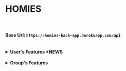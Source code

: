 # HOMIES

<br>

#### Base Url: `https://homies-back-app.herokuapp.com/api`

<br>

<details> 
<summary><strong>User's Features *NEWS</strong></summary> 

<br>

<details>
<summary>Register</summary>

REST access:
```java
@PostMapping
```

EndPoint:
```
/register
```

Header:
```java
null
```

Body Requireds:
```json
{
    "login": "nickName",
    "password": "12345678",
    "email": "mymail@domain.com",
    "langKey": "es"
}
```

Body complete:
```json
{
    "login": "nickName",
    "password": "12345678",
    "email": "mymail@domain.com",
    "langKey": "es",
    "firstName":"myName",
    "lastName":"myLastName"
}
```

Info fields:
```
login => username (Required, minLen = 4, maxLen = 50)
password => password (Required, minLen = 8, maxLen = 100)
email => email (Required, minLen = 8, maxLen = 100)
fistName => name of user (maxLen = 50)
lastName => last name of user (maxLen = 50)
langKey => laguagge of user (minLen = 2, maxLen = 10)
```

Return OK:
```java
HttpStatus.created() "201"
```

Email to return new user and activate url for this user:
```
Dear user

Your Homies account has been created, please click on the URL below to activate it:

https://homies-1854.herokuapp.com//account/activate?key=N95gRmUHsiUSWVLahqqJ

Regards,
Homies Team.
```

</details>


<details>
<summary>Login *EDITED</summary>

NEW
```text
*The user id is now returned together with the token.
```

REST access:
```java
@PostMapping
```

EndPoint:
```
/authenticate
```

Header:
```java
null
```

Info fields:
```html
username => username (Required, minLen = 4, maxLen = 100)
password => password (Required, minLen = 8, maxLen = 100)
id_token => token for user authenticate on all request
id       => id of user
```

Body Requireds:
```json
{
    "username": "nickName",
    "password": "12345678"
}
```

Return OK:
```java
HttpStatus.OK() "200"
```
```json
{
    "id_token": "eyJhbGciOiJIUzUxMiJ9.eyJzdWIiOiJlc3RoZXIxMyIsImF1dGgiOiJST0xFX1VTRVIiLCJleHAiOjE2NDg5NjY0NDN9.83t23mWPs0J2acZL88TxQCKd3uu-Tooi1T9_1-zCpE0FQ-mANWLVQBMovz1w5kotfvMFIO61zjHEA9rsaZFI6A",
    "id": 4
}
```

Return ERROR:
```java
HttpStatus.Unauthorized() "401"
HttpStatus.Bad_Request() "405"
```

</details>

<details>
<summary>Change Password</summary>

REST access:
```java
@PostMapping
```

EndPoint:
```
/account/change-password
```

Header:
```java
null
```

Body Requireds:
```json
{
    "currentPassword": "actualPass",
    "newPassword": "newPassword"
}
```

Info fields:
```html
currentPassword => currentPassword (Required, minLen = 8, maxLen = 50)
newPassword => newPassword (Required, minLen = 8, maxLen = 100)
```

Info EndPoint:
```html
This request requires authentication
need Authentication: "Bearer " + token
```

Return OK:
```html
200
```

Return Bad Request:
```html
400 title: Incorrect password
```

</details>

<details>
<summary>Reset password</summary>

REST access:
```java
@PostMapping
```

EndPoint:
```
/account/reset-password/init
```

Header:
```java
null
```

Body Requireds:
```JSON
{
    "email": "email@domain.com"    
}    
```

Info fields:
```html
text: Encapsulated in JSON format
```

Return OK:
```html
200
```
```JSON
{
    "ACCEPTED"
}
```

Return Bad Request:
```html
400 title: Password reset requested for non existing mail!
```

</details>

<details>
<summary>Aply Reset password</summary>

REST access:
```java
@PostMapping
```

EndPoint:
```
/account/reset-password/finish
```

Header:
```java
null
```

Body Requireds:
```JSON
{
    "key": "Rkbx5WPUs5W1JaPY7BcA",
    "newPassword": "0987654321"
}
```

Info fields:
```html
key => key retrieved in the endPoint /account/reset-password/init
newPassword => newPassword (Required, minLen = 8, maxLen = 100)
```

Return OK:
```html
200
```

Return Bad Request:
```html
400 title: Incorrect password
```

</details>

<details>
<summary>View userData *EDITED</summary>

NEW
```text
*The groups to which the user belongs can now be retrieved.
```

REST access:
```java
@GetMapping
```

EndPoint:
```
/user-data
```

Header:
```java
null
```

Body Requireds:
```URL
/user-data/1 
```

Info fields:
```text
~/user-data/1 => example for displaying user 1 from the /user-data endpoint
- Here you can see information about which user this information is linked to, and which groups it belongs to with their corresponding objects.
```

Return OK:
```html
200
```
```JSON
{
    "id": 1,
    "photo": null,
    "photoContentType": null,
    "phone": null,
    "premium": false,
    "birthDate": null,
    "addDate": null,
    "user": {
        "id": 1,
        "login": "admin",
        "firstName": "Administrator",
        "lastName": "Administrator",
        "email": "homies_app@outlook.com",
        "activated": true,
        "langKey": "en",
        "imageUrl": "",
        "resetDate": null
    },
    "adminGroups": null,
    "taskAsigneds": [],
    "productCreateds": null,
    "groups": [
        {
            "id": 1,
            "groupKey": "jW63X27cAMnELzdNY1gr",
            "groupName": "grupoPrueba1",
            "groupRelationName": "esto es un grupo de prueba",
            "addGroupDate": "2022-04-01",
            "userAdmin": {
                "id": 1,
                "photo": null,
                "photoContentType": null,
                "phone": null,
                "premium": false,
                "birthDate": null,
                "addDate": null
            },
            "taskList": {
                "id": 1,
                "nameList": "TKLgrupoPrueba1"
            },
            "spendingList": {
                "id": 1,
                "total": 0.0,
                "nameSpendList": "SPL_grupoPrueba1"
            },
            "shoppingList": {
                "id": 1,
                "total": 0.0,
                "nameShopList": "SHLgrupoPrueba1"
            },
            "settingsList": {
                "id": 1,
                "settingOne": false,
                "settingTwo": false,
                "settingThree": false,
                "settingFour": false,
                "settingFive": false,
                "settingSix": false,
                "settingSeven": false
            },
            "userData": [
                {
                    "id": 1,
                    "photo": null,
                    "photoContentType": null,
                    "phone": null,
                    "premium": false,
                    "birthDate": null,
                    "addDate": null
                }
        }
    ]
}
```

Return Bad Request:
```html
404 title: NOT_FOUND
```

</details>

<details>
<summary>Delete User *NEW</summary>

REST access:
```java
@DeleteMapping
```

EndPoint:
```
/api/user-data/x
```

Header:
```java
null
```

Info fields:
```html
x  => x is the id of the user to delete
```

Body Requireds:
```java
null
```

Return OK:
```java
HttpStatus.No Content() "204"
```

Return ERROR:
```java
HttpStatus.Unauthorized() "401"
HttpStatus.Bad_Request() "405"
```
</details>

</details>

<br>

<details>
<summary><strong>Group's Features</strong></summary>

<br>

<details>
<summary>Create new Group *NEW & ERROR</summary>

ERROR
```text
Please, Do not use.
```

NEW
```text
Now all the lists of the group and the users that are part of it are returned (Only user who created the group).
```

REST access:
```java
@PostMapping
```

EndPoint:
```
/groups
```

Header:
```java
null
```

Body Requireds:
```json
{
    "user": 1,
    "groupName": "grupoPrueba1",
    "groupRelation": "esto es un grupo de prueba"
}
```

Info fields:
```Text
Request:
user => userData.id (Require, Int) only need id of user login in app or web *For now only userData 1 can be used
groupName => name of group (Require, unique, lenMin = 3, lenMax = 50, text)
groupRelation => reason why the group exist (Require, unique, lenMin = 3, lenMax = 100, text)

Response:
id => id's group (Autoasigned)
groupKey => key/password group (Autoasigned)
groupName => name of group
groupRelation => reason why the group exist
userData => extension of "user" for save extra data of users
userAdmin => user who created the group
taskList => group's task list (Autoasigned)
```

Return OK:
```java
HttpStatus.created() "201"
```
Body response:
```json
{
    "id": 1,
    "groupKey": "Tunisian payment",
    "groupName": "South",
    "groupRelationName": "explicit white",
    "addGroupDate": "2022-03-07",
    "userAdmin": null,
    "taskList": {
        "id": 1,
        "nameList": "New"
    },
    "spendingList": {
        "id": 1,
        "total": 34472.0,
        "nameSpendList": "background"
    },
    "shoppingList": {
        "id": 1,
        "total": 90762.0,
        "nameShopList": "Towels Designer Jord"
    },
    "settingsList": {
        "id": 1,
        "settingOne": true,
        "settingTwo": false,
        "settingThree": false,
        "settingFour": false,
        "settingFive": true,
        "settingSix": false,
        "settingSeven": true
    },
    "userData": [
        {
            "id": 2,
            "photo": "iVBORw0KGgoAAAANSUhEUgAAAMAAAADACAMAAABlApw1AAAC/VBMVEUAAA...",
            "photoContentType": "image/png",
            "phone": "1-555-408-2298 x3208",
            "premium": false,
            "birthDate": "2022-01-21",
            "addDate": "2022-01-21"
        }
    ]
}
```

Return Bad Request:
```java
HttpStatus.created() "400" //*por definir
```
</details>

<details>
<summary>Get all Groups *EDITED</summary>

NEW
```text
Now all the lists of the group and the users that are part of it are returned.
```

REST access:
```java
@GetMapping
```

EndPoint:
```
/groups
```

Header:
```java
null
```

Body Requireds:
```java
null
```

Info fields:
```text
Response:
id => id's group (Autoasigned)
groupKey => key/password group (Autoasigned)
groupName => name of group
groupRelation => reason why the group exist
userData => extension of "user" for save extra data of users
userAdmin => user who created the group
taskList => group's task list (Autoasigned)
```

Return OK:
```java
HttpStatus.ok() "200"
```
Body response:
```json
[
    {
        "id": 1,
        "groupKey": "Tunisian payment",
        "groupName": "South",
        "groupRelationName": "explicit white",
        "addGroupDate": "2022-03-07",
        "userAdmin": null,
        "taskList": {
            "id": 1,
            "nameList": "New"
        },
        "spendingList": {
            "id": 1,
            "total": 34472.0,
            "nameSpendList": "background"
        },
        "shoppingList": {
            "id": 1,
            "total": 90762.0,
            "nameShopList": "Towels Designer Jord"
        },
        "settingsList": {
            "id": 1,
            "settingOne": true,
            "settingTwo": false,
            "settingThree": false,
            "settingFour": false,
            "settingFive": true,
            "settingSix": false,
            "settingSeven": true
        },
        "userData": [
            {
                "id": 2,
                "photo": "iVBORw0KGgoAAAANSUhEUgAAAMAAAADACAMAAABlApw1AAAC/VBMVEUAAADLqqNLVm...",
                "photoContentType": "image/png",
                "phone": "1-555-408-2298 x3208",
                "premium": false,
                "birthDate": "2022-01-21",
                "addDate": "2022-01-21"
            }
        ]
    },
    {
        "id": 2,
        "groupKey": "info-mediaries matrix disintermediate",
        "groupName": "Savings Chair",
        "groupRelationName": "transmit",
        "addGroupDate": "2022-03-08",
        "userAdmin": null,
        "taskList": {
            "id": 2,
            "nameList": "analyzing"
        },
        "spendingList": {
            "id": 2,
            "total": 83853.0,
            "nameSpendList": "efficient XSS Soap"
        },
        "shoppingList": {
            "id": 2,
            "total": 53135.0,
            "nameShopList": "bypassing connect Mo"
        },
        "settingsList": {
            "id": 2,
            "settingOne": true,
            "settingTwo": false,
            "settingThree": false,
            "settingFour": true,
            "settingFive": true,
            "settingSix": true,
            "settingSeven": false
        },
        "userData": [
            {
                "id": 2,
                "photo": "iVBORw0KGgoAAAANSUhEUgAAAMAAAADACAMAAABlApw1AAAC/VBMVEUAAADLqqNLVmy...",
                "photoContentType": "image/png",
                "phone": "1-555-408-2298 x3208",
                "premium": false,
                "birthDate": "2022-01-21",
                "addDate": "2022-01-21"
            }
        ]
    },
    {
        "id": 3,
        "groupKey": "Tasty client-driven Robust",
        "groupName": "Boliviano high-level moratorium",
        "groupRelationName": "orchid Car",
        "addGroupDate": "2022-03-08",
        "userAdmin": null,
        "taskList": {
            "id": 3,
            "nameList": "Berkshire Developer"
        } ...
```

Return Bad Request:
```java
HttpStatus.created() "400" //*por definir
```
</details>

</details>
